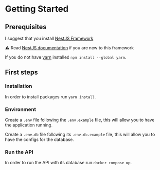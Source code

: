 # Getting Started

## Prerequisites

I suggest that you install [NestJS Framework](https://docs.nestjs.com/cli/overview)

⚠️ Read [NestJS documentation](https://docs.nestjs.com/first-steps) if you are new to this framework

If you do not have [yarn](https://yarnpkg.com/) installed `npm install --global yarn`.


## First steps

### Installation

In order to install packages run `yarn install`.

### Environment

Create a `.env` file following the `.env.example` file,
this will allow you to have the application running.

Create a `.env.db` file following its `.env.db.example` file,
this will allow you to have the configs for the database.

### Run the API

In order to run the API with its database run `docker compose up`.
